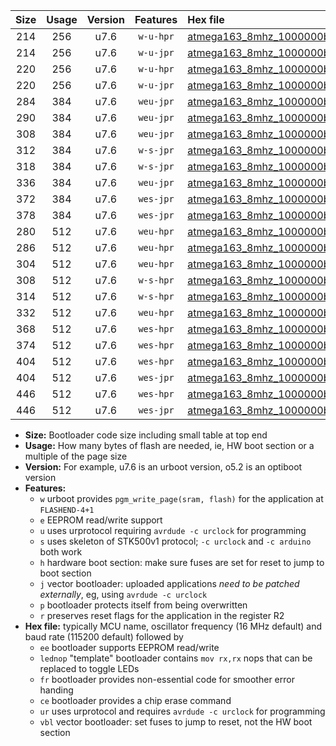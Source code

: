 |Size|Usage|Version|Features|Hex file|
|:-:|:-:|:-:|:-:|:--|
|214|256|u7.6|`w-u-hpr`|[atmega163_8mhz_1000000bps_ur.hex](https://raw.githubusercontent.com/stefanrueger/urboot/main/bootloaders/atmega163/fcpu_8mhz/1000000_bps/atmega163_8mhz_1000000bps_ur.hex)|
|214|256|u7.6|`w-u-jpr`|[atmega163_8mhz_1000000bps_ur_vbl.hex](https://raw.githubusercontent.com/stefanrueger/urboot/main/bootloaders/atmega163/fcpu_8mhz/1000000_bps/atmega163_8mhz_1000000bps_ur_vbl.hex)|
|220|256|u7.6|`w-u-hpr`|[atmega163_8mhz_1000000bps_lednop_ur.hex](https://raw.githubusercontent.com/stefanrueger/urboot/main/bootloaders/atmega163/fcpu_8mhz/1000000_bps/atmega163_8mhz_1000000bps_lednop_ur.hex)|
|220|256|u7.6|`w-u-jpr`|[atmega163_8mhz_1000000bps_lednop_ur_vbl.hex](https://raw.githubusercontent.com/stefanrueger/urboot/main/bootloaders/atmega163/fcpu_8mhz/1000000_bps/atmega163_8mhz_1000000bps_lednop_ur_vbl.hex)|
|284|384|u7.6|`weu-jpr`|[atmega163_8mhz_1000000bps_ee_ur_vbl.hex](https://raw.githubusercontent.com/stefanrueger/urboot/main/bootloaders/atmega163/fcpu_8mhz/1000000_bps/atmega163_8mhz_1000000bps_ee_ur_vbl.hex)|
|290|384|u7.6|`weu-jpr`|[atmega163_8mhz_1000000bps_ee_lednop_ur_vbl.hex](https://raw.githubusercontent.com/stefanrueger/urboot/main/bootloaders/atmega163/fcpu_8mhz/1000000_bps/atmega163_8mhz_1000000bps_ee_lednop_ur_vbl.hex)|
|308|384|u7.6|`weu-jpr`|[atmega163_8mhz_1000000bps_ee_lednop_fr_ur_vbl.hex](https://raw.githubusercontent.com/stefanrueger/urboot/main/bootloaders/atmega163/fcpu_8mhz/1000000_bps/atmega163_8mhz_1000000bps_ee_lednop_fr_ur_vbl.hex)|
|312|384|u7.6|`w-s-jpr`|[atmega163_8mhz_1000000bps_vbl.hex](https://raw.githubusercontent.com/stefanrueger/urboot/main/bootloaders/atmega163/fcpu_8mhz/1000000_bps/atmega163_8mhz_1000000bps_vbl.hex)|
|318|384|u7.6|`w-s-jpr`|[atmega163_8mhz_1000000bps_lednop_vbl.hex](https://raw.githubusercontent.com/stefanrueger/urboot/main/bootloaders/atmega163/fcpu_8mhz/1000000_bps/atmega163_8mhz_1000000bps_lednop_vbl.hex)|
|336|384|u7.6|`weu-jpr`|[atmega163_8mhz_1000000bps_ee_lednop_fr_ce_ur_vbl.hex](https://raw.githubusercontent.com/stefanrueger/urboot/main/bootloaders/atmega163/fcpu_8mhz/1000000_bps/atmega163_8mhz_1000000bps_ee_lednop_fr_ce_ur_vbl.hex)|
|372|384|u7.6|`wes-jpr`|[atmega163_8mhz_1000000bps_ee_vbl.hex](https://raw.githubusercontent.com/stefanrueger/urboot/main/bootloaders/atmega163/fcpu_8mhz/1000000_bps/atmega163_8mhz_1000000bps_ee_vbl.hex)|
|378|384|u7.6|`wes-jpr`|[atmega163_8mhz_1000000bps_ee_lednop_vbl.hex](https://raw.githubusercontent.com/stefanrueger/urboot/main/bootloaders/atmega163/fcpu_8mhz/1000000_bps/atmega163_8mhz_1000000bps_ee_lednop_vbl.hex)|
|280|512|u7.6|`weu-hpr`|[atmega163_8mhz_1000000bps_ee_ur.hex](https://raw.githubusercontent.com/stefanrueger/urboot/main/bootloaders/atmega163/fcpu_8mhz/1000000_bps/atmega163_8mhz_1000000bps_ee_ur.hex)|
|286|512|u7.6|`weu-hpr`|[atmega163_8mhz_1000000bps_ee_lednop_ur.hex](https://raw.githubusercontent.com/stefanrueger/urboot/main/bootloaders/atmega163/fcpu_8mhz/1000000_bps/atmega163_8mhz_1000000bps_ee_lednop_ur.hex)|
|304|512|u7.6|`weu-hpr`|[atmega163_8mhz_1000000bps_ee_lednop_fr_ur.hex](https://raw.githubusercontent.com/stefanrueger/urboot/main/bootloaders/atmega163/fcpu_8mhz/1000000_bps/atmega163_8mhz_1000000bps_ee_lednop_fr_ur.hex)|
|308|512|u7.6|`w-s-hpr`|[atmega163_8mhz_1000000bps.hex](https://raw.githubusercontent.com/stefanrueger/urboot/main/bootloaders/atmega163/fcpu_8mhz/1000000_bps/atmega163_8mhz_1000000bps.hex)|
|314|512|u7.6|`w-s-hpr`|[atmega163_8mhz_1000000bps_lednop.hex](https://raw.githubusercontent.com/stefanrueger/urboot/main/bootloaders/atmega163/fcpu_8mhz/1000000_bps/atmega163_8mhz_1000000bps_lednop.hex)|
|332|512|u7.6|`weu-hpr`|[atmega163_8mhz_1000000bps_ee_lednop_fr_ce_ur.hex](https://raw.githubusercontent.com/stefanrueger/urboot/main/bootloaders/atmega163/fcpu_8mhz/1000000_bps/atmega163_8mhz_1000000bps_ee_lednop_fr_ce_ur.hex)|
|368|512|u7.6|`wes-hpr`|[atmega163_8mhz_1000000bps_ee.hex](https://raw.githubusercontent.com/stefanrueger/urboot/main/bootloaders/atmega163/fcpu_8mhz/1000000_bps/atmega163_8mhz_1000000bps_ee.hex)|
|374|512|u7.6|`wes-hpr`|[atmega163_8mhz_1000000bps_ee_lednop.hex](https://raw.githubusercontent.com/stefanrueger/urboot/main/bootloaders/atmega163/fcpu_8mhz/1000000_bps/atmega163_8mhz_1000000bps_ee_lednop.hex)|
|404|512|u7.6|`wes-hpr`|[atmega163_8mhz_1000000bps_ee_lednop_fr.hex](https://raw.githubusercontent.com/stefanrueger/urboot/main/bootloaders/atmega163/fcpu_8mhz/1000000_bps/atmega163_8mhz_1000000bps_ee_lednop_fr.hex)|
|404|512|u7.6|`wes-jpr`|[atmega163_8mhz_1000000bps_ee_lednop_fr_vbl.hex](https://raw.githubusercontent.com/stefanrueger/urboot/main/bootloaders/atmega163/fcpu_8mhz/1000000_bps/atmega163_8mhz_1000000bps_ee_lednop_fr_vbl.hex)|
|446|512|u7.6|`wes-hpr`|[atmega163_8mhz_1000000bps_ee_lednop_fr_ce.hex](https://raw.githubusercontent.com/stefanrueger/urboot/main/bootloaders/atmega163/fcpu_8mhz/1000000_bps/atmega163_8mhz_1000000bps_ee_lednop_fr_ce.hex)|
|446|512|u7.6|`wes-jpr`|[atmega163_8mhz_1000000bps_ee_lednop_fr_ce_vbl.hex](https://raw.githubusercontent.com/stefanrueger/urboot/main/bootloaders/atmega163/fcpu_8mhz/1000000_bps/atmega163_8mhz_1000000bps_ee_lednop_fr_ce_vbl.hex)|

- **Size:** Bootloader code size including small table at top end
- **Usage:** How many bytes of flash are needed, ie, HW boot section or a multiple of the page size
- **Version:** For example, u7.6 is an urboot version, o5.2 is an optiboot version
- **Features:**
  + `w` urboot provides `pgm_write_page(sram, flash)` for the application at `FLASHEND-4+1`
  + `e` EEPROM read/write support
  + `u` uses urprotocol requiring `avrdude -c urclock` for programming
  + `s` uses skeleton of STK500v1 protocol; `-c urclock` and `-c arduino` both work
  + `h` hardware boot section: make sure fuses are set for reset to jump to boot section
  + `j` vector bootloader: uploaded applications *need to be patched externally*, eg, using `avrdude -c urclock`
  + `p` bootloader protects itself from being overwritten
  + `r` preserves reset flags for the application in the register R2
- **Hex file:** typically MCU name, oscillator frequency (16 MHz default) and baud rate (115200 default) followed by
  + `ee` bootloader supports EEPROM read/write
  + `lednop` "template" bootloader contains `mov rx,rx` nops that can be replaced to toggle LEDs
  + `fr` bootloader provides non-essential code for smoother error handing
  + `ce` bootloader provides a chip erase command
  + `ur` uses urprotocol and requires `avrdude -c urclock` for programming
  + `vbl` vector bootloader: set fuses to jump to reset, not the HW boot section
